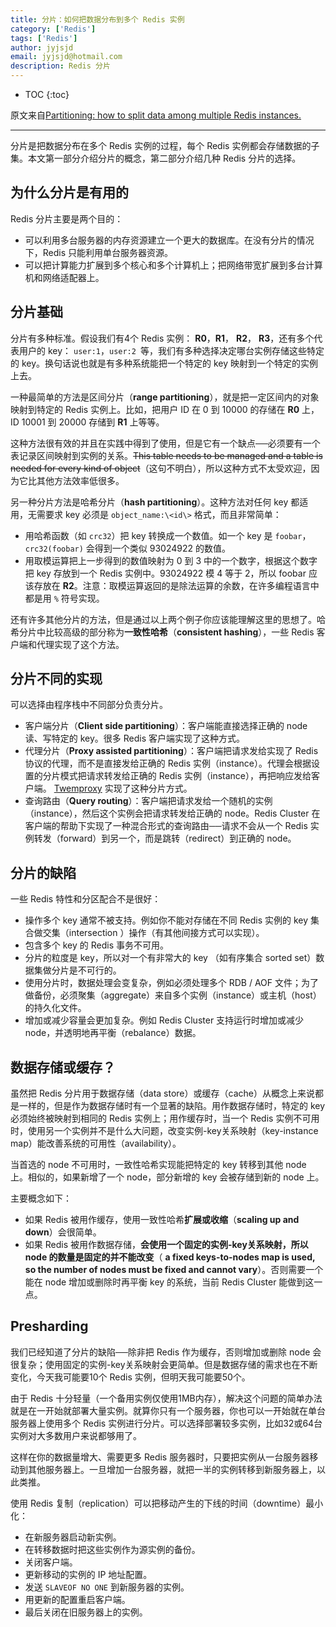 ```yaml
---
title: 分片：如何把数据分布到多个 Redis 实例
category: ['Redis']
tags: ['Redis']
author: jyjsjd
email: jyjsjd@hotmail.com
description: Redis 分片
---
```


* TOC
{:toc}

原文来自[Partitioning: how to split data among multiple Redis instances.](https://redis.io/topics/partitioning)

---

分片是把数据分布在多个 Redis 实例的过程，每个 Redis 实例都会存储数据的子集。本文第一部分介绍分片的概念，第二部分介绍几种 Redis 分片的选择。

## 为什么分片是有用的

Redis 分片主要是两个目的：

* 可以利用多台服务器的内存资源建立一个更大的数据库。在没有分片的情况下，Redis 只能利用单台服务器资源。
* 可以把计算能力扩展到多个核心和多个计算机上；把网络带宽扩展到多台计算机和网络适配器上。

## 分片基础

分片有多种标准。假设我们有4个 Redis 实例： **R0**，**R1**， **R2**， **R3**，还有多个代表用户的 key： `user:1`，`user:2 `等，我们有多种选择决定哪台实例存储这些特定的 key。换句话说也就是有多种系统能把一个特定的 key 映射到一个特定的实例上去。

一种最简单的方法是区间分片（**range partitioning**），就是把一定区间内的对象映射到特定的 Redis 实例上。比如，把用户 ID 在 0 到 10000 的存储在 **R0** 上，ID 10001 到 20000 存储到 **R1** 上等等。

这种方法很有效的并且在实践中得到了使用，但是它有一个缺点──必须要有一个表记录区间映射到实例的关系。~~This table needs to be managed and a table is needed for every kind of object~~（这句不明白），所以这种方式不太受欢迎，因为它比其他方法效率低很多。

另一种分片方法是哈希分片（**hash partitioning**）。这种方法对任何 key 都适用，无需要求 key 必须是 `object_name:\<id\>` 格式，而且非常简单：

* 用哈希函数（如 `crc32`）把 key 转换成一个数值。如一个 key 是 `foobar`，`crc32(foobar)` 会得到一个类似 93024922 的数值。
* 用取模运算把上一步得到的数值映射为 0 到 3 中的一个数字，根据这个数字把 key 存放到一个 Redis 实例中。93024922 模 4 等于 2，所以 foobar 应该存放在 **R2**。注意：取模运算返回的是除法运算的余数，在许多编程语言中都是用 `%` 符号实现。

还有许多其他分片的方法，但是通过以上两个例子你应该能理解这里的思想了。哈希分片中比较高级的部分称为**一致性哈希**（**consistent hashing**），一些 Redis 客户端和代理实现了这个方法。

## 分片不同的实现

可以选择由程序栈中不同部分负责分片。

* 客户端分片（**Client side partitioning**）：客户端能直接选择正确的 node 读、写特定的 key。很多 Redis 客户端实现了这种方式。 
* 代理分片（**Proxy assisted partitioning**）：客户端把请求发给实现了 Redis 协议的代理，而不是直接发给正确的 Redis 实例（instance）。代理会根据设置的分片模式把请求转发给正确的 Redis 实例（instance），再把响应发给客户端。 [Twemproxy](https://github.com/twitter/twemproxy) 实现了这种分片方式。
* 查询路由（**Query routing**）：客户端把请求发给一个随机的实例（instance），然后这个实例会把请求转发给正确的 node。Redis Cluster 在客户端的帮助下实现了一种混合形式的查询路由──请求不会从一个 Redis 实例转发（forward）到另一个，而是跳转（redirect）到正确的 node。

## 分片的缺陷

一些 Redis 特性和分区配合不是很好：

* 操作多个 key 通常不被支持。例如你不能对存储在不同 Redis 实例的 key 集合做交集（intersection ）操作（有其他间接方式可以实现）。
* 包含多个 key 的 Redis 事务不可用。
* 分片的粒度是 key，所以对一个有非常大的 key （如有序集合 sorted set）数据集做分片是不可行的。
* 使用分片时，数据处理会变复杂，例如必须处理多个  RDB / AOF  文件；为了做备份，必须聚集（aggregate）来自多个实例（instance）或主机（host）的持久化文件。
* 增加或减少容量会更加复杂。例如 Redis Cluster 支持运行时增加或减少 node，并透明地再平衡（rebalance）数据。

## 数据存储或缓存？

虽然把 Redis 分片用于数据存储（data store）或缓存（cache）从概念上来说都是一样的，但是作为数据存储时有一个显著的缺陷。用作数据存储时，特定的 key 必须始终被映射到相同的 Redis 实例上；用作缓存时，当一个 Redis 实例不可用时，使用另一个实例并不是什么大问题，改变实例-key关系映射（key-instance map）能改善系统的可用性（availability）。

当首选的 node 不可用时，一致性哈希实现能把特定的 key 转移到其他 node 上。相似的，如果新增了一个 node，部分新增的 key 会被存储到新的 node 上。

主要概念如下：

* 如果 Redis 被用作缓存，使用一致性哈希**扩展或收缩**（**scaling up and down**）会很简单。
* 如果 Redis 被用作数据存储，**会使用一个固定的实例-key关系映射，所以 node 的数量是固定的并不能改变**（ **a fixed keys-to-nodes map is used, so the number of nodes must be fixed and cannot vary**）。否则需要一个能在 node 增加或删除时再平衡 key 的系统，当前 Redis Cluster 能做到这一点。

##  Presharding

我们已经知道了分片的缺陷──除非把 Redis 作为缓存，否则增加或删除 node 会很复杂；使用固定的实例-key关系映射会更简单。但是数据存储的需求也在不断变化，今天我可能要10个 Redis 实例，但明天我可能要50个。

由于 Redis 十分轻量（一个备用实例仅使用1MB内存），解决这个问题的简单办法就是在一开始就部署大量实例。就算你只有一个服务器，你也可以一开始就在单台服务器上使用多个 Redis 实例进行分片。可以选择部署较多实例，比如32或64台实例对大多数用户来说都够用了。

这样在你的数据量增大、需要更多 Redis 服务器时，只要把实例从一台服务器移动到其他服务器上。一旦增加一台服务器，就把一半的实例转移到新服务器上，以此类推。

使用 Redis 复制（replication）可以把移动产生的下线的时间（downtime）最小化：

* 在新服务器启动新实例。
* 在转移数据时把这些实例作为源实例的备份。
* 关闭客户端。
* 更新移动的实例的 IP 地址配置。
* 发送 `SLAVEOF NO ONE` 到新服务器的实例。
* 用更新的配置重启客户端。
* 最后关闭在旧服务器上的实例。
